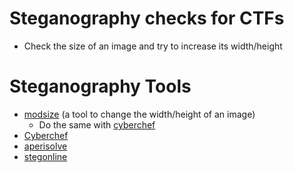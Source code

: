 # Steganography checks for CTFs

- Check the size of an image and try to increase its width/height

# Steganography Tools

- [modsize](https://github.com/flawwan/modsize) (a tool to change the width/height of an image)
	- Do the same with [cyberchef](<https://gchq.github.io/CyberChef/#recipe=To_Hex(%27Space%27,0)Find_/_Replace(%7B%27option%27:%27Regex%27,%27string%27:%27ff%20c0%2000%2011%2008%2003%2080%2003%20e8%27%7D,%27ff%20c0%2000%2011%2008%2019%2090%2003%20e8%27,true,false,true,false)From_Hex(%27Auto%27)Render_Image(%27Raw%27)>)
- [Cyberchef](https://gchq.github.io/CyberChef/)
- [aperisolve](https://www.aperisolve.com/)
- [stegonline](https://stegonline.georgeom.net/upload)